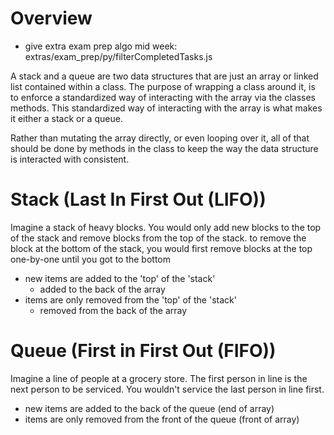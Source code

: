 # Overview
- give extra exam prep algo mid week: extras/exam_prep/py/filterCompletedTasks.js

A stack and a queue are two data structures that are just an
array or linked list contained within a class. The purpose
of wrapping a class around it, is to enforce a standardized
way of interacting with the array via the classes methods.
This standardized way of interacting with the array is what
makes it either a stack or a queue.

Rather than mutating the array directly, or even looping over it,
all of that should be done by methods in the class to keep the way
the data structure is interacted with consistent.

# Stack (Last In First Out (LIFO))
Imagine a stack of heavy blocks. You would only add new blocks
to the top of the stack and remove blocks from the top of the stack.
to remove the block at the bottom of the stack, you would first remove
blocks at the top one-by-one until you got to the bottom

- new items are added to the 'top' of the 'stack'
  - added to the back of the array
- items are only removed from the 'top' of the 'stack'
  - removed from the back of the array

# Queue (First in First Out (FIFO))
Imagine a line of people at a grocery store.
The first person in line is the next person to be serviced.
You wouldn't service the last person in line first.

- new items are added to the back of the queue (end of array)
- items are only removed from the front of the queue (front of array)